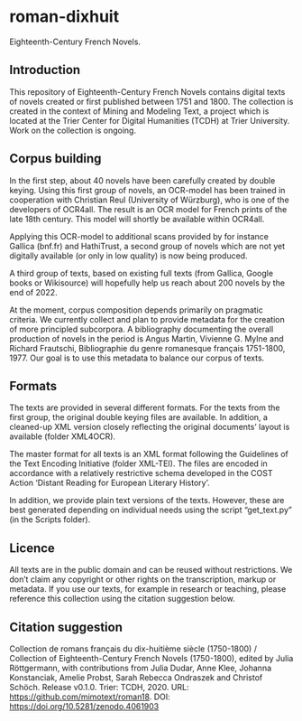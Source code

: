 # roman-dixhuit

Eighteenth-Century French Novels.

## Introduction

This repository of Eighteenth-Century French Novels contains digital texts of novels created or first published between 1751 and 1800. The collection is created in the context of Mining and Modeling Text, a project which is located at the Trier Center for Digital Humanities (TCDH) at Trier University. Work on the collection is ongoing.

## Corpus building

In the first step, about 40 novels have been carefully created by double keying. Using this first group of novels, an OCR-model has been trained in cooperation with Christian Reul (University of Würzburg), who is one of the developers of OCR4all. The result is an OCR model for French prints of the late 18th century. This model will shortly be available within OCR4all. 

Applying this OCR-model to additional scans provided by for instance Gallica (bnf.fr) and HathiTrust, a second group of novels which are not yet digitally available (or only in low quality) is now being produced. 

A third group of texts, based on existing full texts (from Gallica, Google books or Wikisource) will hopefully help us reach about 200 novels by the end of 2022.

At the moment, corpus composition depends primarily on pragmatic criteria. We currently collect and plan to provide metadata for the creation of more principled subcorpora. A bibliography documenting the overall production of novels in the period is Angus Martin, Vivienne G. Mylne and Richard Frautschi, Bibliographie du genre romanesque français 1751-1800, 1977. Our goal is to use this metadata to balance our corpus of texts.

## Formats

The texts are provided in several different formats. For the texts from the first group, the original double keying files are available. In addition, a cleaned-up XML version closely reflecting the original documents’ layout is available (folder XML4OCR). 

The master format for all texts is an XML format following the Guidelines of the Text Encoding Initiative (folder XML-TEI). The files are encoded in accordance with a relatively restrictive schema developed in the COST Action ‘Distant Reading for European Literary History’. 

In addition, we provide plain text versions of the texts. However, these are best generated depending on individual needs using the script “get_text.py” (in the Scripts folder). 

## Licence

All texts are in the public domain and can be reused without restrictions. We don’t claim any copyright or other rights on the transcription, markup or metadata. If you use our texts, for example in research or teaching, please reference this collection using the citation suggestion below. 

## Citation suggestion

Collection de romans français du dix-huitième siècle (1750-1800) / Collection of Eighteenth-Century French Novels (1750-1800), edited by Julia Röttgermann, with contributions from Julia Dudar, Anne Klee, Johanna Konstanciak, Amelie Probst, Sarah Rebecca Ondraszek and Christof Schöch. Release v0.1.0. Trier: TCDH, 2020. URL: https://github.com/mimotext/roman18. DOI: https://doi.org/10.5281/zenodo.4061903
